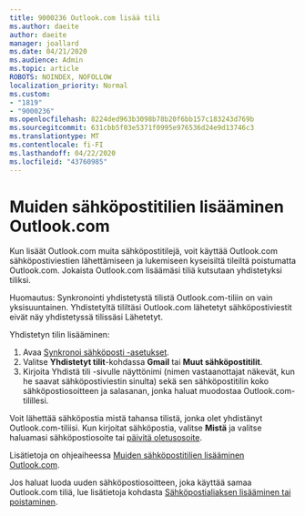 ```yaml
---
title: 9000236 Outlook.com lisää tili
ms.author: daeite
author: daeite
manager: joallard
ms.date: 04/21/2020
ms.audience: Admin
ms.topic: article
ROBOTS: NOINDEX, NOFOLLOW
localization_priority: Normal
ms.custom:
- "1819"
- "9000236"
ms.openlocfilehash: 8224ded963b3098b78b20f6bb157c183243d769b
ms.sourcegitcommit: 631cbb5f03e5371f0995e976536d24e9d13746c3
ms.translationtype: MT
ms.contentlocale: fi-FI
ms.lasthandoff: 04/22/2020
ms.locfileid: "43760985"
---
```

# <a name="add-your-other-email-accounts-to-outlookcom"></a>Muiden sähköpostitilien lisääminen Outlook.com

Kun lisäät Outlook.com muita sähköpostitilejä, voit käyttää Outlook.com sähköpostiviestien lähettämiseen ja lukemiseen kyseisiltä tileiltä poistumatta Outlook.com. Jokaista Outlook.com lisäämäsi tiliä kutsutaan yhdistetyksi tiliksi.

Huomautus: Synkronointi yhdistetystä tilistä Outlook.com-tiliin on vain yksisuuntainen. Yhdistetyltä tililtäsi Outlook.com lähetetyt sähköpostiviestit eivät näy yhdistetyssä tilissäsi Lähetetyt.

Yhdistetyn tilin lisääminen:

1. Avaa [Synkronoi sähköposti -asetukset](https://go.microsoft.com/fwlink/?linkid=875264).
2. Valitse **Yhdistetyt tilit**-kohdassa **Gmail** tai **Muut sähköpostitilit**.
3. Kirjoita Yhdistä tili -sivulle näyttönimi (nimen vastaanottajat näkevät, kun he saavat sähköpostiviestin sinulta) sekä sen sähköpostitilin koko sähköpostiosoitteen ja salasanan, jonka haluat muodostaa Outlook.com-tilillesi.

Voit lähettää sähköpostia mistä tahansa tilistä, jonka olet yhdistänyt Outlook.com-tiliisi. Kun kirjoitat sähköpostia, valitse **Mistä** ja valitse haluamasi sähköpostiosoite tai [päivitä oletusosoite](https://go.microsoft.com/fwlink/?linkid=875264).

Lisätietoja on ohjeaiheessa [Muiden sähköpostitilien lisääminen Outlook.com](https://support.office.com/article/c5224df4-5885-4e79-91ba-523aa743f0ba?wt.mc_id=Office_Outlook_com_Alchemy).

Jos haluat luoda uuden sähköpostiosoitteen, joka käyttää samaa Outlook.com tiliä, lue lisätietoja kohdasta [Sähköpostialiaksen lisääminen tai poistaminen](https://support.office.com/article/459b1989-356d-40fa-a689-8f285b13f1f2?wt.mc_id=Office_Outlook_com_Alchemy).